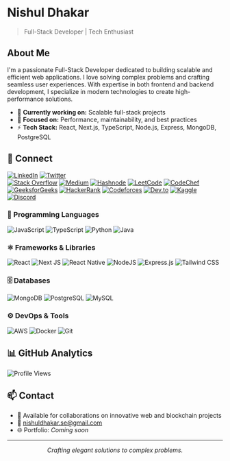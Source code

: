 # Nishul Dhakar
> Full-Stack Developer | Tech Enthusiast

## About Me
I'm a passionate Full-Stack Developer dedicated to building scalable and efficient web applications. I love solving complex problems and crafting seamless user experiences. With expertise in both frontend and backend development, I specialize in modern technologies to create high-performance solutions.

- 🔭 **Currently working on:** Scalable full-stack projects  
- 🎯 **Focused on:** Performance, maintainability, and best practices  
- ⚡ **Tech Stack:** React, Next.js, TypeScript, Node.js, Express, MongoDB, PostgreSQL  

## 🔗 Connect  
[![LinkedIn](https://img.shields.io/badge/LinkedIn-%230077B5.svg?logo=linkedin&logoColor=white)](https://linkedin.com/in/NishulDhakar) [![Twitter](https://img.shields.io/badge/Twitter-%231DA1F2.svg?logo=Twitter&logoColor=white)](https://twitter.com/NishulDhakar)  
[![Stack Overflow](https://img.shields.io/badge/Stack%20Overflow-%23F58025.svg?logo=stackoverflow&logoColor=white)](https://stackoverflow.com/users/27530377/nishul-dhakar) [![Medium](https://img.shields.io/badge/Medium-%23000000.svg?logo=medium&logoColor=white)](https://medium.com/@nishuldhakar) [![Hashnode](https://img.shields.io/badge/Hashnode-%232962FF.svg?logo=hashnode&logoColor=white)](https://hashnode.com/@Nishuldhakar) [![LeetCode](https://img.shields.io/badge/LeetCode-%23FFA116.svg?logo=leetcode&logoColor=black)](https://leetcode.com/u/Nishuldhakar/) [![CodeChef](https://img.shields.io/badge/CodeChef-%23007ACC.svg?logo=codechef&logoColor=white)](https://www.codechef.com/users/nishuldhakar) [![GeeksforGeeks](https://img.shields.io/badge/GeeksforGeeks-%2300C853.svg?logo=geeksforgeeks&logoColor=white)](https://www.geeksforgeeks.org/user/nishuldhakar/) [![HackerRank](https://img.shields.io/badge/HackerRank-%232EC866.svg?logo=hackerrank&logoColor=white)](https://www.hackerrank.com/nishuldhakar) [![Codeforces](https://img.shields.io/badge/Codeforces-%231F8ACB.svg?logo=codeforces&logoColor=white)](https://codeforces.com/profile/nishuldhakar) [![Dev.to](https://img.shields.io/badge/Dev.to-%23000000.svg?logo=dev.to&logoColor=white)](https://dev.to/nishuldhakar) [![Kaggle](https://img.shields.io/badge/Kaggle-%23020F4B.svg?logo=kaggle&logoColor=white)](https://www.kaggle.com/nishuldhakar) [![Discord](https://img.shields.io/badge/Discord-%235865F2.svg?logo=discord&logoColor=white)](https://discord.com/users/1285059233439678465)  


### 🌟 Programming Languages
![JavaScript](https://img.shields.io/badge/javascript-%23323330.svg?style=for-the-badge&logo=javascript&logoColor=%23F7DF1E) ![TypeScript](https://img.shields.io/badge/typescript-%23007ACC.svg?style=for-the-badge&logo=typescript&logoColor=white) ![Python](https://img.shields.io/badge/python-%233776AB.svg?style=for-the-badge&logo=python&logoColor=white) ![Java](https://img.shields.io/badge/java-%23ED8B00.svg?style=for-the-badge&logo=java&logoColor=white)

### ⚛️ Frameworks & Libraries
![React](https://img.shields.io/badge/react-%2320232a.svg?style=for-the-badge&logo=react&logoColor=%2361DAFB) ![Next JS](https://img.shields.io/badge/Next-black?style=for-the-badge&logo=next.js&logoColor=white) ![React Native](https://img.shields.io/badge/react%20native-%2320232a.svg?style=for-the-badge&logo=react&logoColor=%2361DAFB) ![NodeJS](https://img.shields.io/badge/node.js-6DA55F?style=for-the-badge&logo=node.js&logoColor=white) ![Express.js](https://img.shields.io/badge/express.js-%23404d59.svg?style=for-the-badge&logo=express&logoColor=%2361DAFB) ![Tailwind CSS](https://img.shields.io/badge/TailwindCSS-%2338B2AC.svg?style=for-the-badge&logo=tailwind-css&logoColor=white)

### 🗄️ Databases
![MongoDB](https://img.shields.io/badge/MongoDB-%234ea94b.svg?style=for-the-badge&logo=mongodb&logoColor=white) ![PostgreSQL](https://img.shields.io/badge/postgresql-%23316192.svg?style=for-the-badge&logo=postgresql&logoColor=white) ![MySQL](https://img.shields.io/badge/mysql-%2300f.svg?style=for-the-badge&logo=mysql&logoColor=white)

### ⚙️ DevOps & Tools
![AWS](https://img.shields.io/badge/AWS-%23FF9900.svg?style=for-the-badge&logo=amazon-aws&logoColor=white) ![Docker](https://img.shields.io/badge/docker-%230db7ed.svg?style=for-the-badge&logo=docker&logoColor=white) ![Git](https://img.shields.io/badge/git-%23F05033.svg?style=for-the-badge&logo=git&logoColor=white)

## 📊 GitHub Analytics
![Profile Views](https://komarev.com/ghpvc/?username=NishulDhakar&color=brightgreen&style=flat-square)

## 📫 Contact
- 💼 Available for collaborations on innovative web and blockchain projects
- 📧 nishuldhakar.se@gmail.com
- 🌐 Portfolio: *Coming soon*

---

<div align="center">
    <i>Crafting elegant solutions to complex problems.</i>
</div>
